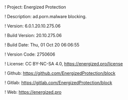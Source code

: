! Project: Energized Protection

! Description: ad.porn.malware blocking.

! Version: 6.0.1.20.10.275.06

! Build Version: 20.10.275.06

! Build Date: Thu, 01 Oct 20 06:06:55

! Version Code: 2750606

! License: CC BY-NC-SA 4.0, https://energized.pro/license

! Github: https://github.com/EnergizedProtection/block

! Gitlab: https://gitlab.com/EnergizedProtection/block


! Web: https://energized.pro
